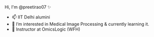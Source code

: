 Hi, I'm @preetirao07 ✨

- 📫 IIT Delhi alumini
- 🔭 I’m interested in Medical Image Processing & currently learning it. 
- 🌱 Instructor at OmicsLogic (WFH)
